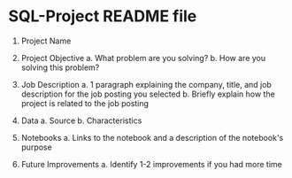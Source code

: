 # SQL-Project README file 

1. Project Name
   

2. Project Objective
    a. What problem are you solving?
    b. How are you solving this problem?
    
3. Job Description
    a. 1 paragraph explaining the company, title, and job description for the job posting you selected
    b. Briefly explain how the project is related to the job posting
    
4. Data
    a. Source
    b. Characteristics
    
5. Notebooks
    a. Links to the notebook and a description of the notebook's purpose
    
6. Future Improvements
    a. Identify 1-2 improvements if you had more time
